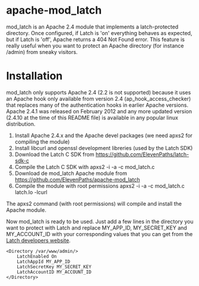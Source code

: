 apache-mod_latch
================

mod_latch is an Apache 2.4 module that implements a latch-protected directory. Once configured, if Latch is 'on' everything behaves as expected, but if Latch is 'off', Apache returns a 404 Not Found error. This feature is really useful when you want to protect an Apache directory (for instance /admin) from sneaky visitors.

Installation
============

mod_latch only supports Apache 2.4 (2.2 is not supported) because it uses an Apache hook only available from version 2.4 (ap_hook_access_checker) that replaces many of the authentication hooks in earlier Apache versions. Apache 2.4.1 was released on February 2012 and any more updated version (2.4.10 at the time of this README file) is available in any popular linux distribution.

1. Install Apache 2.4.x and the Apache devel packages (we need apxs2 for compiling the module)
2. Install libcurl and openssl development libreries (used by the Latch SDK)
3. Download the Latch C SDK from https://github.com/ElevenPaths/latch-sdk-c
4. Compile the Latch C SDK with
   apxs2 -i -a -c mod_latch.c
5. Download de mod_latch Apache module from https://github.com/ElevenPaths/apache-mod_latch
6. Compile the module with root permissions
   apxs2 -i -a -c mod_latch.c latch.lo -lcurl

The apxs2 command (with root permissions) will compile and install the Apache module.

Now mod_latch is ready to be used. Just add a few lines in the directory you want to protect with Latch and replace MY_APP_ID, MY_SECRET_KEY and MY_ACCOUNT_ID with your corresponding values that you can get from the [Latch developers website](https://latch.elevenpaths.com).

```
<Directory /var/www/admin/>
    LatchEnabled On
    LatchAppId MY_APP_ID
    LatchSecretKey MY_SECRET_KEY
    LatchAccountID MY_ACCOUNT_ID
</Directory>
```
